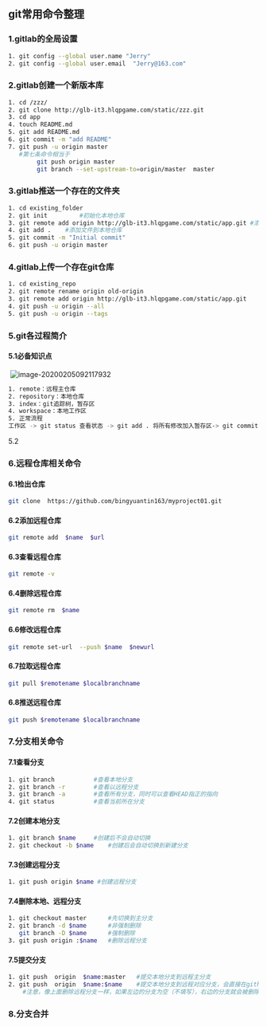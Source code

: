 ## git常用命令整理

### 1.gitlab的全局设置

```sh
1. git config --global user.name "Jerry"
2. git config --global user.email  "Jerry@163.com"
```

### 2.gitlab创建一个新版本库

```sh
1. cd /zzz/
2. git clone http://glb-it3.hlqpgame.com/static/zzz.git
3. cd app
4. touch README.md
5. git add README.md
6. git commit -m "add README"
7. git push -u origin master	
   #第七条命令相当于
    	git push origin master	
    	git branch --set-upstream-to=origin/master  master
```

### 3.gitlab推送一个存在的文件夹

```sh
1. cd existing_folder
2. git init			#初始化本地仓库
3. git remote add origin http://glb-it3.hlqpgame.com/static/app.git	#添加远程仓库到本地仓库
4. git add .	#添加文件到本地仓库
5. git commit -m "Initial commit"
6. git push -u origin master
```

### 4.gitlab上传一个存在git仓库

```sh
1. cd existing_repo
2. git remote rename origin old-origin
3. git remote add origin http://glb-it3.hlqpgame.com/static/app.git
4. git push -u origin --all
5. git push -u origin --tags
```

### 5.git各过程简介

#### 5.1必备知识点

&nbsp;![image-20200205092117932](C:\Users\Owner\AppData\Roaming\Typora\typora-user-images\image-20200205092117932.png)

```sh
1. remote：远程主仓库
2. repository：本地仓库
3. index：git追踪树，暂存区
4. workspace：本地工作区
5. 正常流程
工作区 -> git status 查看状态 -> git add . 将所有修改加入暂存区-> git commit -m "提交描述" 将代码提交到 本地仓库 -> git push 将本地仓库代码更新到 远程仓库
```

5.2

### 6.远程仓库相关命令

#### 6.1检出仓库

```sh
git clone  https://github.com/bingyuantin163/myproject01.git
```

#### 6.2添加远程仓库

```sh
git remote add  $name  $url
```

#### 6.3查看远程仓库

```sh
git remote -v
```

#### 6.4删除远程仓库

```sh
git remote rm  $name
```

#### 6.6修改远程仓库

```sh
git remote set-url  --push $name  $newurl
```

#### 6.7拉取远程仓库

```sh
git pull $remotename $localbranchname
```

#### 6.8推送远程仓库

```sh
git push $remotename $localbranchname
```

### 7.分支相关命令

#### 7.1查看分支

```sh
1. git branch 			#查看本地分支
2. git branch -r		#查看以远程分支
3. git branch -a		#查看所有分支，同时可以查看HEAD指正的指向
4. git status			#查看当前所在分支
```

#### 7.2创建本地分支

```sh
1. git branch $name		#创建后不会自动切换
2. git checkout -b $name    #创建后会自动切换到新建分支
```

#### 7.3创建远程分支

```sh
1. git push origin $name #创建远程分支
```

#### 7.4删除本地、远程分支

```sh
1. git checkout master		#先切换到主分支
2. git branch -d $name		#非强制删除
   git branch -D $name		#强制删除
3. git push origin :$name	#删除远程分支
```

#### 7.5提交分支

```sh
1. git push  origin  $name:master	#提交本地分支到远程主分支
2. git push  origin  $name:$name	#提交本地分支到远程对应分支，会直接在github上创建一个test分支
	#注意，像上面删除远程分支一样，如果左边的分支为空（不填写），右边的分支就会被删除		
```

### 8.分支合并

































